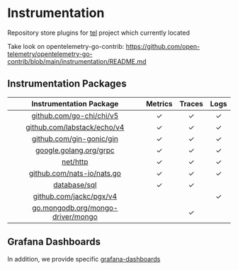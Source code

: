 # Instrumentation

Repository store plugins for [tel](http://github.com/tel-io/tel) project which currently located

Take look on
opentelemetry-go-contrib: https://github.com/open-telemetry/opentelemetry-go-contrib/blob/main/instrumentation/README.md

## Instrumentation Packages

|               Instrumentation Package                | Metrics | Traces | Logs |
|:----------------------------------------------------:|:-------:|:------:|:----:|
|     [github.com/go-chi/chi/v5](./middleware/chi)     |    ✓    |   ✓    |  ✓   |
|   [github.com/labstack/echo/v4](./middleware/echo)   |    ✓    |   ✓    |  ✓   |
|     [github.com/gin-gonic/gin](./middleware/gin)     |    ✓    |   ✓    |  ✓   |
|     [google.golang.org/grpc](./middleware/grpc)      |    ✓    |   ✓    |  ✓   |
|            [net/http](./middleware/http)             |    ✓    |   ✓    |  ✓   |
|   [github.com/nats-io/nats.go](./middleware/nats)    |    ✓    |   ✓    |  ✓   |
|          [database/sql](./plugins/otelsql)           |    ✓    |   ✓    |      |
|       [github.com/jackc/pgx/v4](./plugins/pgx)       |         |        |  ✓   |
| [go.mongodb.org/mongo-driver/mongo](./plugins/mingo) |         |   ✓    |      |

## Grafana Dashboards

In addition, we provide specific [grafana-dashboards](./grafana-dashboards)